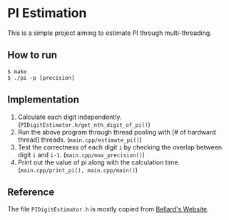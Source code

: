 PI Estimation
=============
This is a simple project aiming to estimate PI through multi-threading.

How to run
----------
```
$ make
$ ./pi -p [precision]
```

Implementation
--------------
1. Calculate each digit independently. (`PIDigitEstimator.h/get_nth_digit_of_pi()`)
2. Run the above program through thread pooling with [# of hardward thread] threads. (`main.cpp/estimate_pi()`)
3. Test the correctness of each digit `i` by checking the overlap between digit `i` and `i-1`. (`main.cpp/max_precision()`)
4. Print out the value of pi along with the calculation time. (`main.cpp/print_pi(), main.cpp/main()`)

Reference
---------
The file `PIDigitEstimator.h` is mostly copied from [Bellard's Website](https://bellard.org/pi/pi1.c).
